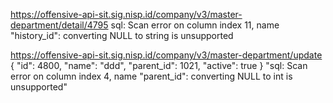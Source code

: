https://offensive-api-sit.sig.nisp.id/company/v3/master-department/detail/4795
sql: Scan error on column index 11, name \"history_id\": converting NULL to string is unsupported

https://offensive-api-sit.sig.nisp.id/company/v3/master-department/update
{
    "id": 4800,
    "name": "ddd",
    "parent_id": 1021,
    "active": true
}
"sql: Scan error on column index 4, name \"parent_id\": converting NULL to int is unsupported"
